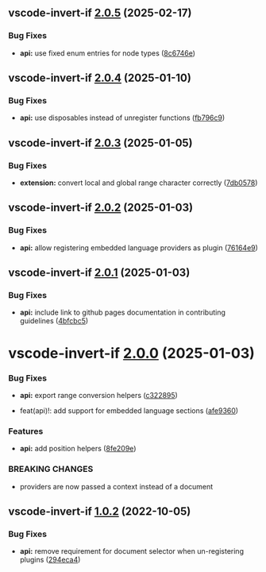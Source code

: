 ## vscode-invert-if [2.0.5](https://github.com/1nVitr0/plugin-vscode-invert-if/compare/vscode-invert-if@2.0.4...vscode-invert-if@2.0.5) (2025-02-17)


### Bug Fixes

* **api:** use fixed enum entries for node types ([8c6746e](https://github.com/1nVitr0/plugin-vscode-invert-if/commit/8c6746e8213b69e43075a86dc4775825076cdef9))

## vscode-invert-if [2.0.4](https://github.com/1nVitr0/plugin-vscode-invert-if/compare/vscode-invert-if@2.0.3...vscode-invert-if@2.0.4) (2025-01-10)


### Bug Fixes

* **api:** use disposables instead of unregister functions ([fb796c9](https://github.com/1nVitr0/plugin-vscode-invert-if/commit/fb796c94c454bdb5ca514e67f59f396cfa3ad314))

## vscode-invert-if [2.0.3](https://github.com/1nVitr0/plugin-vscode-invert-if/compare/vscode-invert-if@2.0.2...vscode-invert-if@2.0.3) (2025-01-05)


### Bug Fixes

* **extension:** convert local and global range character correctly ([7db0578](https://github.com/1nVitr0/plugin-vscode-invert-if/commit/7db0578ee31732c911e4ead7dad8869427a5c8b7))

## vscode-invert-if [2.0.2](https://github.com/1nVitr0/plugin-vscode-invert-if/compare/vscode-invert-if@2.0.1...vscode-invert-if@2.0.2) (2025-01-03)


### Bug Fixes

* **api:** allow registering embedded language providers as plugin ([76164e9](https://github.com/1nVitr0/plugin-vscode-invert-if/commit/76164e9b5170ea7e40502719e7a9179a4d477071))

## vscode-invert-if [2.0.1](https://github.com/1nVitr0/plugin-vscode-invert-if/compare/vscode-invert-if@2.0.0...vscode-invert-if@2.0.1) (2025-01-03)


### Bug Fixes

* **api:** include link to github pages documentation in contributing guidelines ([4bfcbc5](https://github.com/1nVitr0/plugin-vscode-invert-if/commit/4bfcbc5479718aa79deffd16cb430a8cc247d458))

# vscode-invert-if [2.0.0](https://github.com/1nVitr0/plugin-vscode-invert-if/compare/vscode-invert-if@1.0.2...vscode-invert-if@2.0.0) (2025-01-03)


### Bug Fixes

* **api:** export range conversion helpers ([c322895](https://github.com/1nVitr0/plugin-vscode-invert-if/commit/c322895897017093ea309ecbfa3bd9a681b66d9c))


* feat(api)!: add support for embedded language sections ([afe9360](https://github.com/1nVitr0/plugin-vscode-invert-if/commit/afe93605e4d46e66c4893b70d7b851f2217e9725))


### Features

* **api:** add position helpers ([8fe209e](https://github.com/1nVitr0/plugin-vscode-invert-if/commit/8fe209e16cb1a66e0b712f93e2a8d2155d99ce5d))


### BREAKING CHANGES

* providers are now passed a context instead of a document

## vscode-invert-if [1.0.2](https://github.com/1nVitr0/plugin-vscode-invert-if/compare/vscode-invert-if@v1.0.1...vscode-invert-if@1.0.2) (2022-10-05)


### Bug Fixes

* **api:** remove requirement for document selector when un-registering plugins ([294eca4](https://github.com/1nVitr0/plugin-vscode-invert-if/commit/294eca44d24b3b869c484904ae45f63a5bf17fea))

